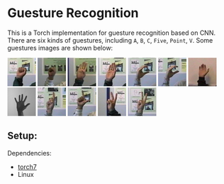 # Guesture Recognition

This is a Torch implementation for guesture recognition based on CNN. There are six kinds of guestures, including `A`, `B`, `C`, `Five`, `Point`, `V`. Some guestures images are shown below:

<img src="./images/A_1.png">
<img src="./images/A_2.png">
<img src="./images/B_293.png">
<img src="./images/B_300.png">
<img src="./images/C_116.png">
<img src="./images/C_117.png">
<img src="./images/F_205.png">
<img src="./images/F_212.png">
<img src="./images/P_95.png">
<img src="./images/P_102.png">
<img src="./images/V_90.png">
<img src="./images/V_96.png">

## Setup:

Dependencies:
* [torch7](https://github.com/torch/torch7)
* Linux

